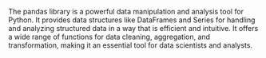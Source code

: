 The pandas library is a powerful data manipulation and analysis tool for Python. It provides data structures like DataFrames and Series for handling and analyzing structured data in a way that is efficient and intuitive. It offers a wide range of functions for data cleaning, aggregation, and transformation, making it an essential tool for data scientists and analysts.
